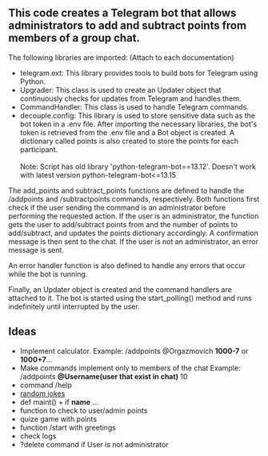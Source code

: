 ## This code creates a Telegram bot that allows administrators to add and subtract points from members of a group chat.



The following libraries are imported: (Attach to each documentation)

- telegram.ext: This library provides tools to build bots for Telegram using Python.
- Upgrader: This class is used to create an Updater object that continuously checks for updates from Telegram and handles them.
- CommandHandler: This class is used to handle Telegram commands.
- decouple.config: This library is used to store sensitive data such as the bot token in a .env file.
After importing the necessary libraries, the bot's token is retrieved from the .env file and a Bot object is created. A dictionary called points is also created to store the points for each participant.<br><br>
Note: Script has old library 'python-telegram-bot==13.12'. Doesn't work with latest version python-telegram-bot<=13.15<br>

The add_points and subtract_points functions are defined to handle the /addpoints and /subtractpoints commands, respectively. Both functions first check if the user sending the command is an administrator before performing the requested action. If the user is an administrator, the function gets the user to add/subtract points from and the number of points to add/subtract, and updates the points dictionary accordingly. A confirmation message is then sent to the chat. If the user is not an administrator, an error message is sent.

An error handler function is also defined to handle any errors that occur while the bot is running.

Finally, an Updater object is created and the command handlers are attached to it. The bot is started using the start_polling() method and runs indefinitely until interrupted by the user.


## Ideas
- Implement calculator.  Example: /addpoints  @Orgazmovich  **1000-7** or **1000+7**...
- Make commands implement only to members of the chat Example: /addpoints  **@Username(user that exist in chat)** 10
- command /help
- [random jokes](https://api-ninjas.com/api/jokes)
- def maint() + if __name__ ...
- function to check to user/admin points
- quize game with points
- function /start with greetings
- check logs
- ?delete command if User is not administrator

